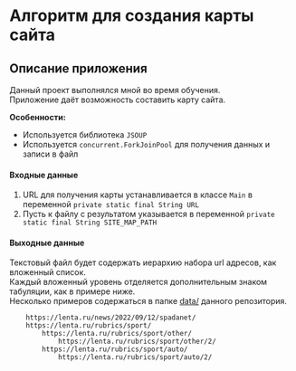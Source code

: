 # Алгоритм для создания карты сайта

## Описание приложения
Данный проект выполнялся мной во время обучения.  
Приложение даёт возможность составить карту сайта.  

**Особенности:**
- Используется библиотека `JSOUP`
- Используется `concurrent.ForkJoinPool` для получения данных и записи в файл

#### Входные данные
1. URL для получения карты устанавливается в классе `Main` 
в переменной `private static final String URL`
2. Пусть к файлу с результатом указывается в переменной
`private static final String SITE_MAP_PATH` 

#### Выходные данные
Текстовый файл будет содержать иерархию набора url адресов, как вложенный список.  
Каждый вложенный уровень отделяется дополнительным знаком табуляции, как в примере ниже.  
Несколько примеров содержаться в папке [data/](./data) данного репозитория.
```https://lenta.ru/
	https://lenta.ru/news/2022/09/12/spadanet/
	https://lenta.ru/rubrics/sport/
		https://lenta.ru/rubrics/sport/other/
			https://lenta.ru/rubrics/sport/other/2/
		https://lenta.ru/rubrics/sport/auto/
			https://lenta.ru/rubrics/sport/auto/2/
```